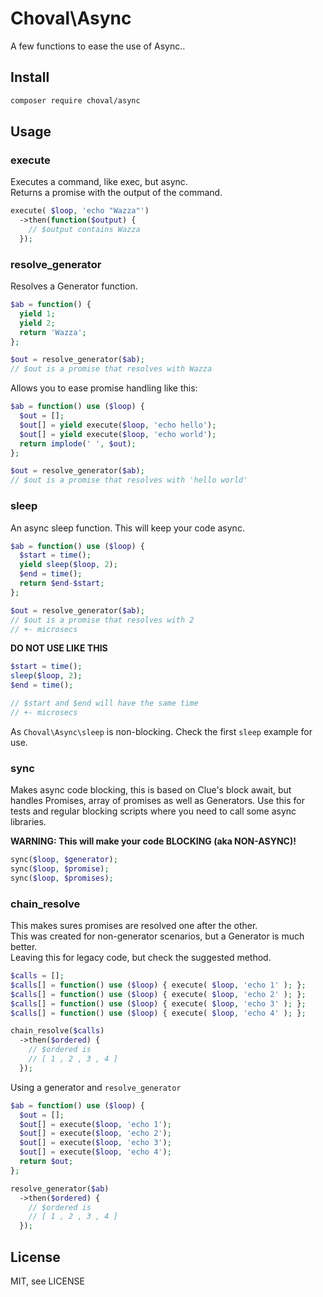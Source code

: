 # Choval\Async

A few functions to ease the use of Async..

## Install

```sh
composer require choval/async
```

## Usage

### execute

Executes a command, like exec, but async.  
Returns a promise with the output of the command.

```php
execute( $loop, 'echo "Wazza"')
  ->then(function($output) {
    // $output contains Wazza
  });
```

### resolve\_generator

Resolves a Generator function.

```php
$ab = function() {
  yield 1;
  yield 2;
  return 'Wazza';
};

$out = resolve_generator($ab);
// $out is a promise that resolves with Wazza
```

Allows you to ease promise handling like this:

```php
$ab = function() use ($loop) {
  $out = [];
  $out[] = yield execute($loop, 'echo hello');
  $out[] = yield execute($loop, 'echo world');
  return implode(' ', $out);
};

$out = resolve_generator($ab);
// $out is a promise that resolves with 'hello world'
```

### sleep

An async sleep function. This will keep your code async.

```php
$ab = function() use ($loop) {
  $start = time();
  yield sleep($loop, 2);
  $end = time();
  return $end-$start;
};

$out = resolve_generator($ab);
// $out is a promise that resolves with 2
// +- microsecs
```

**DO NOT USE LIKE THIS**

```php
$start = time();
sleep($loop, 2);
$end = time();

// $start and $end will have the same time
// +- microsecs
```

As `Choval\Async\sleep` is non-blocking. Check the first `sleep` example for use.

### sync

Makes async code blocking, this is based on Clue's block await, but handles Promises, array of promises as well as Generators.
Use this for tests and regular blocking scripts where you need to call some async libraries.  

**WARNING: This will make your code BLOCKING (aka NON-ASYNC)!**

```php
sync($loop, $generator);
sync($loop, $promise);
sync($loop, $promises);
```

### chain\_resolve

This makes sures promises are resolved one after the other.  
This was created for non-generator scenarios, but a Generator is much better.  
Leaving this for legacy code, but check the suggested method.

```php
$calls = [];
$calls[] = function() use ($loop) { execute( $loop, 'echo 1' ); };
$calls[] = function() use ($loop) { execute( $loop, 'echo 2' ); };
$calls[] = function() use ($loop) { execute( $loop, 'echo 3' ); };
$calls[] = function() use ($loop) { execute( $loop, 'echo 4' ); };

chain_resolve($calls)
  ->then($ordered) {
    // $ordered is
    // [ 1 , 2 , 3 , 4 ]
  });
```

Using a generator and `resolve_generator`

```php
$ab = function() use ($loop) {
  $out = [];
  $out[] = execute($loop, 'echo 1');
  $out[] = execute($loop, 'echo 2');
  $out[] = execute($loop, 'echo 3');
  $out[] = execute($loop, 'echo 4');
  return $out;
};

resolve_generator($ab)
  ->then($ordered) {
    // $ordered is 
    // [ 1 , 2 , 3 , 4 ]
  });
```

## License

MIT, see LICENSE

